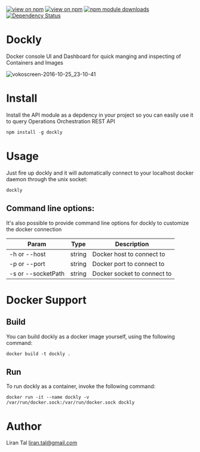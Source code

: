 [![view on npm](http://img.shields.io/npm/v/dockly.svg)](https://www.npmjs.org/package/dockly)
[![view on npm](http://img.shields.io/npm/l/dockly.svg)](https://www.npmjs.org/package/dockly)
[![npm module downloads](http://img.shields.io/npm/dt/dockly.svg)](https://www.npmjs.org/package/dockly)
[![Dependency Status](https://david-dm.org/lirantal/dockly.svg)](https://david-dm.org/lirantal/dockly)

# Dockly
Docker console UI and Dashboard for quick manging and inspecting of Containers and Images

![vokoscreen-2016-10-25_23-10-41](https://cloud.githubusercontent.com/assets/316371/19702523/b12c191e-9b08-11e6-8e8b-588e61022622.gif)

# Install
Install the API module as a depdency in your project so you can easily use it to query Operations Orchestration REST API

```javascript
npm install -g dockly
```

# Usage

Just fire up dockly and it will automatically connect to your localhost docker daemon through the unix socket:

```
dockly
```

## Command line options:

It's also possible to provide command line options for dockly to customize the docker connection

| Param | Type | Description |
| --- | --- | --- |
| -h or --host | string | Docker host to connect to |
| -p or --port | string | Docker port to connect to |
| -s or --socketPath | string | Docker socket to connect to |

# Docker Support

## Build
You can build dockly as a docker image yourself, using the following command:

```
docker build -t dockly .
```

## Run
To run dockly as a container, invoke the following command:

```
docker run -it --name dockly -v /var/run/docker.sock:/var/run/docker.sock dockly
```

# Author
Liran Tal <liran.tal@gmail.com>
